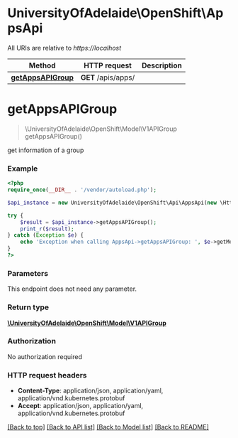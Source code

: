 # UniversityOfAdelaide\OpenShift\AppsApi

All URIs are relative to *https://localhost*

Method | HTTP request | Description
------------- | ------------- | -------------
[**getAppsAPIGroup**](AppsApi.md#getAppsAPIGroup) | **GET** /apis/apps/ | 


# **getAppsAPIGroup**
> \UniversityOfAdelaide\OpenShift\Model\V1APIGroup getAppsAPIGroup()



get information of a group

### Example
```php
<?php
require_once(__DIR__ . '/vendor/autoload.php');

$api_instance = new UniversityOfAdelaide\OpenShift\Api\AppsApi(new \Http\Adapter\Guzzle6\Client());

try {
    $result = $api_instance->getAppsAPIGroup();
    print_r($result);
} catch (Exception $e) {
    echo 'Exception when calling AppsApi->getAppsAPIGroup: ', $e->getMessage(), PHP_EOL;
}
?>
```

### Parameters
This endpoint does not need any parameter.

### Return type

[**\UniversityOfAdelaide\OpenShift\Model\V1APIGroup**](../Model/V1APIGroup.md)

### Authorization

No authorization required

### HTTP request headers

 - **Content-Type**: application/json, application/yaml, application/vnd.kubernetes.protobuf
 - **Accept**: application/json, application/yaml, application/vnd.kubernetes.protobuf

[[Back to top]](#) [[Back to API list]](../../README.md#documentation-for-api-endpoints) [[Back to Model list]](../../README.md#documentation-for-models) [[Back to README]](../../README.md)

